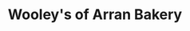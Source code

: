---
title: "Wooley's of Arran Bakery"
url: /isle-of-arran/wooleys-of-arran-bakery/
shop: Bäckerei
---